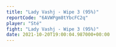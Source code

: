 ```yaml
---
title: "Lady Vashj - Wipe 3 (95%)"
reportCode: "6AVWPgm8tYbcFC2q"
player: "Sté"
fight: "Lady Vashj - Wipe 3 (95%)"
date: 2021-10-20T19:00:04.987000+00:00
---
```

